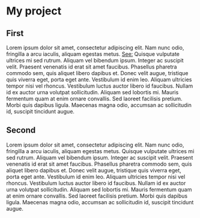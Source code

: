 # My project

##  First
Lorem ipsum dolor sit amet, consectetur adipiscing elit. Nam nunc odio, fringilla a arcu iaculis, aliquam egestas metus.  [See:](hello_world/docs/chapter_one/) Quisque vulputate ultrices mi sed rutrum. Aliquam vel bibendum ipsum. Integer ac suscipit velit. Praesent venenatis id erat sit amet faucibus. Phasellus pharetra commodo sem, quis aliquet libero dapibus et. Donec velit augue, tristique quis viverra eget, porta eget ante. Vestibulum id enim leo. Aliquam ultricies tempor nisi vel rhoncus. Vestibulum luctus auctor libero id faucibus. Nullam id ex auctor urna volutpat sollicitudin. Aliquam sed lobortis mi. Mauris fermentum quam at enim ornare convallis. Sed laoreet facilisis pretium. Morbi quis dapibus ligula. Maecenas magna odio, accumsan ac sollicitudin id, suscipit tincidunt augue.

## Second
Lorem ipsum dolor sit amet, consectetur adipiscing elit. Nam nunc odio, fringilla a arcu iaculis, aliquam egestas metus. Quisque vulputate ultrices mi sed rutrum. Aliquam vel bibendum ipsum. Integer ac suscipit velit. Praesent venenatis id erat sit amet faucibus. Phasellus pharetra commodo sem, quis aliquet libero dapibus et. Donec velit augue, tristique quis viverra eget, porta eget ante. Vestibulum id enim leo. Aliquam ultricies tempor nisi vel rhoncus. Vestibulum luctus auctor libero id faucibus. Nullam id ex auctor urna volutpat sollicitudin. Aliquam sed lobortis mi. Mauris fermentum quam at enim ornare convallis. Sed laoreet facilisis pretium. Morbi quis dapibus ligula. Maecenas magna odio, accumsan ac sollicitudin id, suscipit tincidunt augue.

